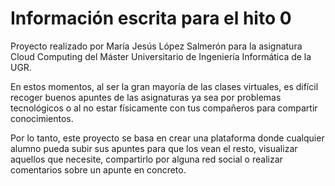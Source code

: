# Información escrita para el hito 0

Proyecto realizado por María Jesús López Salmerón para la asignatura Cloud Computing del Máster Universitario de Ingeniería Informática de la UGR.

En estos momentos, al ser la gran mayoría de las clases virtuales, es difícil recoger buenos apuntes de las asignaturas ya sea por problemas tecnológicos o al no estar físicamente con tus compañeros para compartir conocimientos.

Por lo tanto, este proyecto se basa en crear una plataforma donde cualquier alumno pueda subir sus apuntes para que los vean el resto, visualizar aquellos que necesite, compartirlo por alguna red social o realizar comentarios sobre un apunte en concreto.


